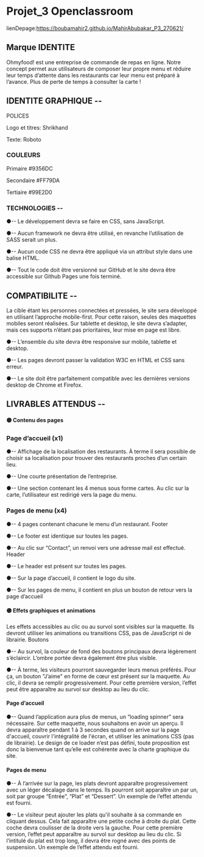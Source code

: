 # Projet_3 Openclassroom

lienDepage:https://boubamahir2.github.io/MahirAbubakar_P3_270621/



## Marque IDENTITE

Ohmyfood! est une entreprise de commande de repas en ligne. Notre concept permet aux utilisateurs de composer leur propre menu et réduire leur temps d’attente dans les restaurants car leur menu est préparé à l’avance. Plus de perte de temps à consulter la carte !

## IDENTITE GRAPHIQUE --

POLICES

Logo et titres: Shrikhand

Texte: Roboto

### COULEURS

Primaire #9356DC

Secondaire #FF79DA

Tertiaire #99E2D0
### TECHNOLOGIES --

●-- Le développement devra se faire en CSS, sans JavaScript.

●-- Aucun framework ne devra être utilisé, en revanche l’utilisation de SASS serait un plus.

●-- Aucun code CSS ne devra être appliqué via un attribut style dans une balise HTML.

●-- Tout le code doit être versionné sur GitHub et le site devra être accessible sur Github Pages une fois terminé.

## COMPATIBILITE --

La cible étant les personnes connectées et pressées, le site sera développé en utilisant l’approche mobile-first. Pour cette raison, seules des maquettes mobiles seront réalisées. Sur tablette et desktop, le site devra s’adapter, mais ces supports n’étant pas prioritaires, leur mise en page est libre.

●-- L’ensemble du site devra être responsive sur mobile, tablette et desktop.

●-- Les pages devront passer la validation W3C en HTML et CSS sans erreur.

●-- Le site doit être parfaitement compatible avec les dernières versions desktop de Chrome et Firefox.

## LIVRABLES ATTENDUS --

#### 🟣 Contenu des pages

### Page d’accueil (x1)

●-- Affichage de la localisation des restaurants. À terme il sera possible de choisir sa localisation pour trouver des restaurants proches d’un certain lieu.

●-- Une courte présentation de l’entreprise.

●-- Une section contenant les 4 menus sous forme cartes. Au clic sur la carte, l’utilisateur est redirigé vers la page du menu.

### Pages de menu (x4)

●-- 4 pages contenant chacune le menu d’un restaurant. Footer

●-- Le footer est identique sur toutes les pages.

●-- Au clic sur “Contact”, un renvoi vers une adresse mail est effectué. Header

●-- Le header est présent sur toutes les pages.

●-- Sur la page d’accueil, il contient le logo du site.

●-- Sur les pages de menu, il contient en plus un bouton de retour vers la page d’accueil

#### 🟣 Effets graphiques et animations

Les effets accessibles au clic ou au survol sont visibles sur la maquette. Ils devront utiliser les animations ou transitions CSS, pas de JavaScript ni de librairie. Boutons

●-- Au survol, la couleur de fond des boutons principaux devra légèrement s’éclaircir. L’ombre portée devra également être plus visible.

●-- À terme, les visiteurs pourront sauvegarder leurs menus préférés. Pour ça, un bouton "J’aime" en forme de cœur est présent sur la maquette. Au clic, il devra se remplir progressivement. Pour cette première version, l’effet peut être apparaître au survol sur desktop au lieu du clic.

#### Page d’accueil

●-- Quand l’application aura plus de menus, un “loading spinner” sera nécessaire. Sur cette maquette, nous souhaitons en avoir un aperçu. Il devra apparaître pendant 1 à 3 secondes quand on arrive sur la page d'accueil, couvrir l'intégralité de l'écran, et utiliser les animations CSS (pas de librairie). Le design de ce loader n’est pas défini, toute proposition est donc la bienvenue tant qu’elle est cohérente avec la charte graphique du site.

#### Pages de menu

●-- À l’arrivée sur la page, les plats devront apparaître progressivement avec un léger décalage dans le temps. Ils pourront soit apparaître un par un, soit par groupe “Entrée”, “Plat” et “Dessert”. Un exemple de l’effet attendu est fourni.

●-- Le visiteur peut ajouter les plats qu'il souhaite à sa commande en cliquant dessus. Cela fait apparaître une petite coche à droite du plat. Cette coche devra coulisser de la droite vers la gauche. Pour cette première version, l’effet peut apparaître au survol sur desktop au lieu du clic. Si l’intitulé du plat est trop long, il devra être rogné avec des points de suspension. Un exemple de l’effet attendu est fourni.

